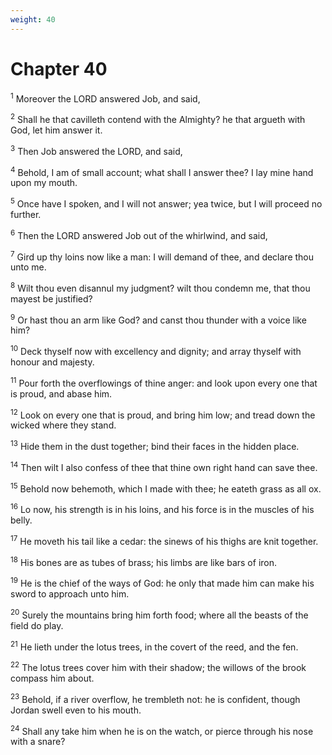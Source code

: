 ```yaml
---
weight: 40
---
```


# Chapter 40

<sup>1</sup> Moreover the LORD answered Job, and said, 

<sup>2</sup> Shall he that cavilleth contend with the Almighty? he that argueth with God, let him answer it. 

<sup>3</sup> Then Job answered the LORD, and said, 

<sup>4</sup> Behold, I am of small account; what shall I answer thee? I lay mine hand upon my mouth. 

<sup>5</sup> Once have I spoken, and I will not answer; yea twice, but I will proceed no further. 

<sup>6</sup> Then the LORD answered Job out of the whirlwind, and said, 

<sup>7</sup> Gird up thy loins now like a man: I will demand of thee, and declare thou unto me. 

<sup>8</sup> Wilt thou even disannul my judgment? wilt thou condemn me, that thou mayest be justified? 

<sup>9</sup> Or hast thou an arm like God? and canst thou thunder with a voice like him? 

<sup>10</sup> Deck thyself now with excellency and dignity; and array thyself with honour and majesty. 

<sup>11</sup> Pour forth the overflowings of thine anger: and look upon every one that is proud, and abase him. 

<sup>12</sup> Look on every one that is proud, and bring him low; and tread down the wicked where they stand. 

<sup>13</sup> Hide them in the dust together; bind their faces in the hidden place. 

<sup>14</sup> Then wilt I also confess of thee that thine own right hand can save thee. 

<sup>15</sup> Behold now behemoth, which I made with thee; he eateth grass as all ox. 

<sup>16</sup> Lo now, his strength is in his loins, and his force is in the muscles of his belly. 

<sup>17</sup> He moveth his tail like a cedar: the sinews of his thighs are knit together. 

<sup>18</sup> His bones are as tubes of brass; his limbs are like bars of iron. 

<sup>19</sup> He is the chief of the ways of God: he only that made him can make his sword to approach unto him. 

<sup>20</sup> Surely the mountains bring him forth food; where all the beasts of the field do play. 

<sup>21</sup> He lieth under the lotus trees, in the covert of the reed, and the fen. 

<sup>22</sup> The lotus trees cover him with their shadow; the willows of the brook compass him about. 

<sup>23</sup> Behold, if a river overflow, he trembleth not: he is confident, though Jordan swell even to his mouth. 

<sup>24</sup> Shall any take him when he is on the watch, or pierce through his nose with a snare? 


